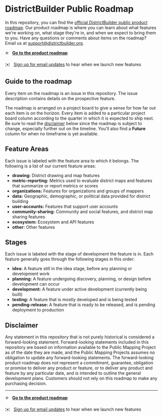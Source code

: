 # DistrictBuilder Public Roadmap
In this repository, you can find the [official DistrictBuilder public product roadmap](https://github.com/PublicMapping/db-roadmap/projects/1). Our product roadmap is where you can learn about what features we're working on, what stage they're in, and when we expect to bring them to you. Have any questions or comments about items on the roadmap? Email us at support@districtbuilder.org.

:eight_spoked_asterisk: &nbsp; [**Go to the product roadmap**](https://github.com/PublicMapping/db-roadmap/projects/1?fullscreen=true)

:envelope: &nbsp; [Sign up for email updates](https://districtbuilder.us1.list-manage.com/subscribe?u=61da999c9897859f1c1fff262&id=70fdf1ae35) to hear when we launch new features

## Guide to the roadmap

Every item on the roadmap is an issue in this repository. The issue description contains details on the prospective feature. 

The roadmap is arranged on a project board to give a sense for how far out each item is on the horizon. Every item is added to a particular project board column according to the quarter in which it is expected to ship next. Be sure to read the [disclaimer](#disclaimer) below since the roadmap is subject to change, especially further out on the timeline.  You'll also find a **Future** column for when no timeframe is yet available.

## Feature Areas

Each issue is labeled with the feature area to which it belongs. The following is a list of our current feature areas:

- **drawing:** District drawing and map features
- **metric-reporting:** Metrics used to evaluate district maps and features that summarize or report metrics or scores
- **organizations:** Features for organizations and groups of mappers
- **data:** Geographic, demographic, or political data provided for district building
- **user-accounts:** Features that support user accounts
- **community-sharing:** Community and social features, and district map sharing features
- **ecosystem:** Ecosystem and API features
- **other:** Other features

## Stages

Each issue is labeled with the stage of development the feature is in. Each feature generally goes through the following stages in this order:

- **idea:** A feature still in the idea stage, before any planning or development work
- **planning:** A feature undergoing discovery, planning, or design before development can occur
- **development:** A feature under active development (currently being built)
- **testing:** A feature that is mostly developed and is being tested
- **pending-release:** A feature that is ready to be released, and is pending deployment to production

## Disclaimer 

Any statement in this repository that is not purely historical is considered a forward-looking statement. Forward-looking statements included in this repository are based on information available to the Public Mapping Project as of the date they are made, and the Public Mapping Projects assumes no obligation to update any forward-looking statements. The forward-looking product roadmap does not represent a commitment, guarantee, obligation or promise to deliver any product or feature, or to deliver any product and feature by any particular date, and is intended to outline the general development plans. Customers should not rely on this roadmap to make any purchasing decision.

---

:eight_spoked_asterisk: &nbsp; [**Go to the product roadmap**](https://github.com/PublicMapping/db-roadmap/projects/1?fullscreen=true)

:envelope: &nbsp; [Sign up for email updates](https://districtbuilder.us1.list-manage.com/subscribe?u=61da999c9897859f1c1fff262&id=70fdf1ae35) to hear when we launch new features
